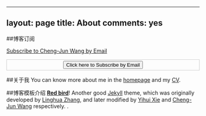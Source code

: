 
---
layout: page
title: About
comments: yes
---

##博客订阅

<a href="http://feedburner.google.com/fb/a/mailverify?uri=github/VGgA&amp;loc=en_US">Subscribe to Cheng-Jun Wang by Email</a>

<form style="border:1px solid #ccc;padding:3px;text-align:center;" action="http://feedburner.google.com/fb/a/mailverify" method="post" target="popupwindow" onsubmit="window.open('http://feedburner.google.com/fb/a/mailverify?uri=github/VGgA', 'popupwindow', 'scrollbars=yes,width=550,height=520');return true"><input type="hidden" value="github/VGgA" name="uri"/><input type="hidden" name="loc" value="en_US"/><input type="submit" value="Click here to Subscribe by Email" /></form>

##关于我
You can know more about me in the [homepage](/) and my [CV](/cv/). 


##博客模板介绍
**[Red bird]()**! Another good [Jekyll](https://github.com/mojombo/jekyll) theme, which was originally developed by [Linghua Zhang](http://lhzhang.com/), and later modified by [Yihui Xie](http://yihui.name/) and [Cheng-Jun Wang](http://chengjun.github.io) respectively. .


